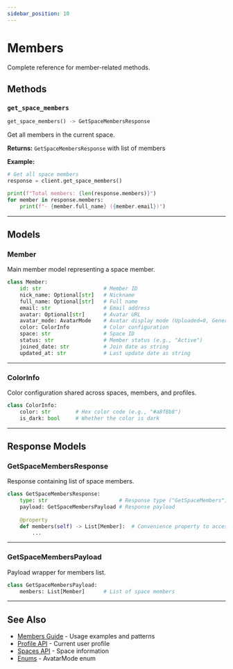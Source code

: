 ```yaml
---
sidebar_position: 10
---
```


# Members

Complete reference for member-related methods.

## Methods

### `get_space_members`

```python
get_space_members() -> GetSpaceMembersResponse
```

Get all members in the current space.

**Returns:** `GetSpaceMembersResponse` with list of members

**Example:**
```python
# Get all space members
response = client.get_space_members()

print(f"Total members: {len(response.members)}")
for member in response.members:
    print(f"- {member.full_name} ({member.email})")
```

---

## Models

### Member

Main member model representing a space member.

```python
class Member:
    id: str                    # Member ID
    nick_name: Optional[str]   # Nickname
    full_name: Optional[str]   # Full name
    email: str                 # Email address
    avatar: Optional[str]      # Avatar URL
    avatar_mode: AvatarMode    # Avatar display mode (Uploaded=0, Generated=2)
    color: ColorInfo           # Color configuration
    space: str                 # Space ID
    status: str                # Member status (e.g., "Active")
    joined_date: str           # Join date as string
    updated_at: str            # Last update date as string
```

---

### ColorInfo

Color configuration shared across spaces, members, and profiles.

```python
class ColorInfo:
    color: str        # Hex color code (e.g., "#a8f8b8")
    is_dark: bool     # Whether the color is dark
```

---

## Response Models

### GetSpaceMembersResponse

Response containing list of space members.

```python
class GetSpaceMembersResponse:
    type: str                       # Response type ("GetSpaceMembers")
    payload: GetSpaceMembersPayload # Response payload
    
    @property
    def members(self) -> List[Member]:  # Convenience property to access members
        ...
```

---

### GetSpaceMembersPayload

Payload wrapper for members list.

```python
class GetSpaceMembersPayload:
    members: List[Member]      # List of space members
```

---

## See Also

- [Members Guide](../guides/members) - Usage examples and patterns
- [Profile API](./profile) - Current user profile
- [Spaces API](./spaces) - Space information
- [Enums](./enums) - AvatarMode enum

